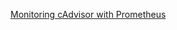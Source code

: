 
[Monitoring cAdvisor with Prometheus](https://github.com/google/cadvisor/blob/master/docs/storage/prometheus.md)
